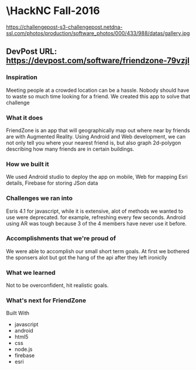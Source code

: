 # \HackNC Fall-2016

https://challengepost-s3-challengepost.netdna-ssl.com/photos/production/software_photos/000/433/988/datas/gallery.jpg

## DevPost URL: https://devpost.com/software/friendzone-79vzjl

### Inspiration
Meeting people at a crowded location can be a hassle. Nobody should have to waste so much time looking for a friend. We created this app to solve that challenge

### What it does
FriendZone is an app that will geographically map out where near by friends are with Augmented Reality. Using Android and Web development, we can not only tell you where your nearest friend is, but also graph 2d-polygon describing how many friends are in certain buildings.

### How we built it
We used Android studio to deploy the app on mobile, Web for mapping Esri details, Firebase for storing JSon data

### Challenges we ran into
Esris 4.1 for javascript, while it is extensive, alot of methods we wanted to use were deprecated. for example, refreshing every few seconds. Android using AR was tough because 3 of the 4 members have never use it before.

### Accomplishments that we're proud of
We were able to accomplish our small short term goals. At first we bothered the sponsers alot but got the hang of the api after they left ironiclly

### What we learned
Not to be overconfident, hit realistic goals.

### What's next for FriendZone
Built With
  * javascript
  * android
  * html5
  * css
  * node.js
  * firebase
  * esri
